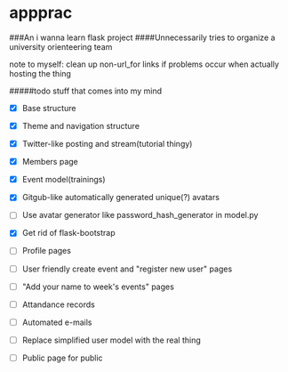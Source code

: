 # appprac
###An i wanna learn flask project
####Unnecessarily tries to organize a university orienteering team

note to myself: clean up non-url_for links if problems occur when actually hosting the thing  

#####todo stuff that comes into my mind
- [x] Base structure
- [x] Theme and navigation structure
- [x] Twitter-like posting and stream(tutorial thingy)
- [x] Members page
- [x] Event model(trainings)
- [x] Gitgub-like automatically generated unique(?) avatars
- [ ] Use avatar generator like password_hash_generator in model.py
- [x] Get rid of flask-bootstrap
- [ ] Profile pages
- [ ] User friendly create event and "register new user" pages
- [ ] "Add your name to week's events" pages
- [ ] Attandance records
- [ ] Automated e-mails
- [ ] Replace simplified user model with the real thing
- [ ] Public page for public

